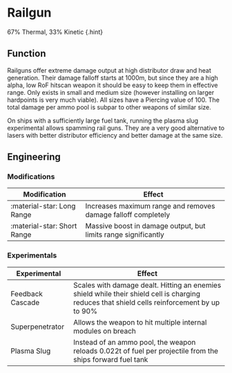 # Railgun

67% Thermal, 33% Kinetic
{.hint}

## Function

Railguns offer extreme damage output at high distributor draw and heat generation. Their damage falloff starts at 1000m, but since they are a high alpha, low RoF hitscan weapon it should be easy to keep them in effective range. Only exists in small and medium size (however installing on larger hardpoints is very much viable). All sizes have a Piercing value of 100. The total damage per ammo pool is subpar to other weapons of similar size.

On ships with a sufficiently large fuel tank, running the plasma slug experimental allows spamming rail guns. They are a very good alternative to lasers with better distributor efficiency and better damage at the same size.

## Engineering
### Modifications

|Modification|Effect|
|-|-|
|:material-star: Long Range|Increases maximum range and removes damage falloff completely|
|:material-star: Short Range|Massive boost in damage output, but limits range significantly|

### Experimentals

|Experimental|Effect|
|-|-|
|Feedback Cascade|Scales with damage dealt. Hitting an enemies shield while their shield cell is charging reduces that shield cells reinforcement by up to 90%|
|Superpenetrator|Allows the weapon to hit multiple internal modules on breach|
|Plasma Slug|Instead of an ammo pool, the weapon reloads 0.022t of fuel per projectile from the ships forward fuel tank|